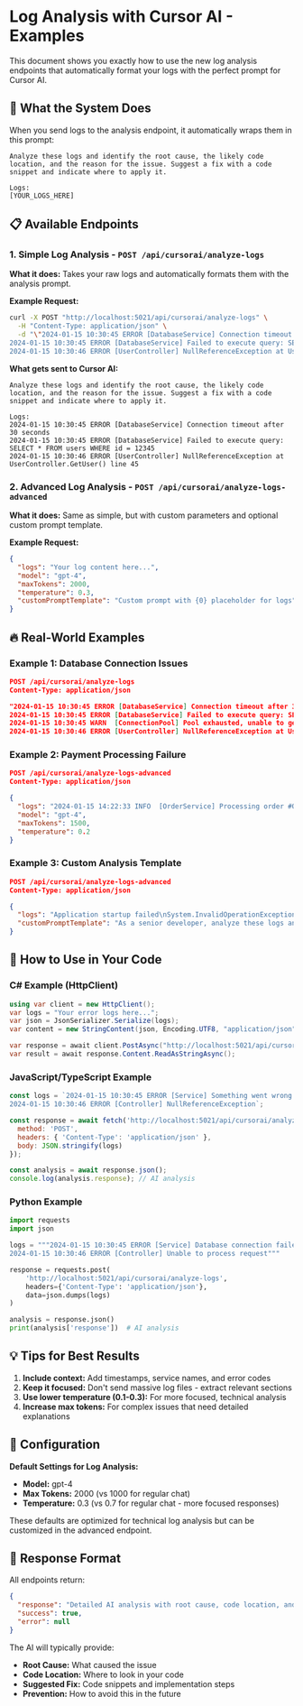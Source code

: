 # Log Analysis with Cursor AI - Examples

This document shows you exactly how to use the new log analysis endpoints that automatically format your logs with the perfect prompt for Cursor AI.

## 🎯 What the System Does

When you send logs to the analysis endpoint, it automatically wraps them in this prompt:

```
Analyze these logs and identify the root cause, the likely code location, and the reason for the issue. Suggest a fix with a code snippet and indicate where to apply it.

Logs:
[YOUR_LOGS_HERE]
```

## 📋 Available Endpoints

### 1. Simple Log Analysis - `POST /api/cursorai/analyze-logs`

**What it does:** Takes your raw logs and automatically formats them with the analysis prompt.

**Example Request:**
```bash
curl -X POST "http://localhost:5021/api/cursorai/analyze-logs" \
  -H "Content-Type: application/json" \
  -d "\"2024-01-15 10:30:45 ERROR [DatabaseService] Connection timeout after 30 seconds
2024-01-15 10:30:45 ERROR [DatabaseService] Failed to execute query: SELECT * FROM users WHERE id = 12345
2024-01-15 10:30:46 ERROR [UserController] NullReferenceException at UserController.GetUser() line 45\""
```

**What gets sent to Cursor AI:**
```
Analyze these logs and identify the root cause, the likely code location, and the reason for the issue. Suggest a fix with a code snippet and indicate where to apply it.

Logs:
2024-01-15 10:30:45 ERROR [DatabaseService] Connection timeout after 30 seconds
2024-01-15 10:30:45 ERROR [DatabaseService] Failed to execute query: SELECT * FROM users WHERE id = 12345
2024-01-15 10:30:46 ERROR [UserController] NullReferenceException at UserController.GetUser() line 45
```

### 2. Advanced Log Analysis - `POST /api/cursorai/analyze-logs-advanced`

**What it does:** Same as simple, but with custom parameters and optional custom prompt template.

**Example Request:**
```json
{
  "logs": "Your log content here...",
  "model": "gpt-4",
  "maxTokens": 2000,
  "temperature": 0.3,
  "customPromptTemplate": "Custom prompt with {0} placeholder for logs"
}
```

## 🔥 Real-World Examples

### Example 1: Database Connection Issues
```json
POST /api/cursorai/analyze-logs
Content-Type: application/json

"2024-01-15 10:30:45 ERROR [DatabaseService] Connection timeout after 30 seconds
2024-01-15 10:30:45 ERROR [DatabaseService] Failed to execute query: SELECT * FROM users WHERE id = 12345
2024-01-15 10:30:45 WARN  [ConnectionPool] Pool exhausted, unable to get connection
2024-01-15 10:30:46 ERROR [UserController] NullReferenceException at UserController.GetUser() line 45"
```

### Example 2: Payment Processing Failure
```json
POST /api/cursorai/analyze-logs-advanced
Content-Type: application/json

{
  "logs": "2024-01-15 14:22:33 INFO  [OrderService] Processing order #ORD-2024-001234\n2024-01-15 14:22:34 ERROR [PaymentGateway] Payment failed: Insufficient funds\n2024-01-15 14:22:34 ERROR [OrderService] Order processing failed for order #ORD-2024-001234",
  "model": "gpt-4",
  "maxTokens": 1500,
  "temperature": 0.2
}
```

### Example 3: Custom Analysis Template
```json
POST /api/cursorai/analyze-logs-advanced
Content-Type: application/json

{
  "logs": "Application startup failed\nSystem.InvalidOperationException: Unable to configure services",
  "customPromptTemplate": "As a senior developer, analyze these logs and provide:\n1. Root cause\n2. Quick fix\n3. Prevention tips\n\nLogs:\n{0}"
}
```

## 🚀 How to Use in Your Code

### C# Example (HttpClient)
```csharp
using var client = new HttpClient();
var logs = "Your error logs here...";
var json = JsonSerializer.Serialize(logs);
var content = new StringContent(json, Encoding.UTF8, "application/json");

var response = await client.PostAsync("http://localhost:5021/api/cursorai/analyze-logs", content);
var result = await response.Content.ReadAsStringAsync();
```

### JavaScript/TypeScript Example
```javascript
const logs = `2024-01-15 10:30:45 ERROR [Service] Something went wrong
2024-01-15 10:30:46 ERROR [Controller] NullReferenceException`;

const response = await fetch('http://localhost:5021/api/cursorai/analyze-logs', {
  method: 'POST',
  headers: { 'Content-Type': 'application/json' },
  body: JSON.stringify(logs)
});

const analysis = await response.json();
console.log(analysis.response); // AI analysis
```

### Python Example
```python
import requests
import json

logs = """2024-01-15 10:30:45 ERROR [Service] Database connection failed
2024-01-15 10:30:46 ERROR [Controller] Unable to process request"""

response = requests.post(
    'http://localhost:5021/api/cursorai/analyze-logs',
    headers={'Content-Type': 'application/json'},
    data=json.dumps(logs)
)

analysis = response.json()
print(analysis['response'])  # AI analysis
```

## 💡 Tips for Best Results

1. **Include context:** Add timestamps, service names, and error codes
2. **Keep it focused:** Don't send massive log files - extract relevant sections
3. **Use lower temperature (0.1-0.3):** For more focused, technical analysis
4. **Increase max tokens:** For complex issues that need detailed explanations

## 🔧 Configuration

**Default Settings for Log Analysis:**
- **Model:** gpt-4 
- **Max Tokens:** 2000 (vs 1000 for regular chat)
- **Temperature:** 0.3 (vs 0.7 for regular chat - more focused responses)

These defaults are optimized for technical log analysis but can be customized in the advanced endpoint.

## 📝 Response Format

All endpoints return:
```json
{
  "response": "Detailed AI analysis with root cause, code location, and fix suggestions",
  "success": true,
  "error": null
}
```

The AI will typically provide:
- **Root Cause:** What caused the issue
- **Code Location:** Where to look in your code
- **Suggested Fix:** Code snippets and implementation steps
- **Prevention:** How to avoid this in the future